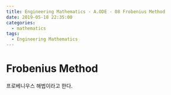 ```yaml
---
title: Engineering Mathematics - A.ODE - 08 Frobenius Method
date: 2019-05-18 22:35:00
categories:
  - mathematics
tags:
  - Engineering Mathematics
---
```


# Frobenius Method

프로베니우스 해법이라고 한다.
